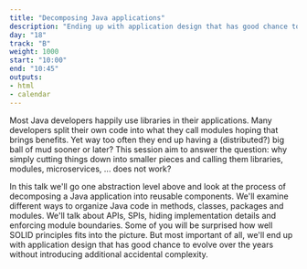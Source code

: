 ```yaml
---
title: "Decomposing Java applications"
description: "Ending up with application design that has good chance to evolve over the years without introducing additional accidental complexity."
day: "18"
track: "B"
weight: 1000
start: "10:00"
end: "10:45"
outputs:
- html
- calendar
---
```


Most Java developers happily use libraries in their applications. Many developers split their own code into what they call modules hoping that brings benefits. Yet way too often they end up having a (distributed?) big ball of mud sooner or later? This session aim to answer the question: why simply cutting things down into smaller pieces and calling them libraries, modules, microservices, ... does not work?

In this talk we'll go one abstraction level above and look at the process of decomposing a Java application into reusable components. We'll examine different ways to organize Java code in methods, classes, packages and modules. We'll talk about APIs, SPIs, hiding implementation details and enforcing module boundaries. Some of you will be surprised how well SOLID principles fits into the picture. But most important of all, we'll end up with application design that has good chance to evolve over the years without introducing additional accidental complexity.
